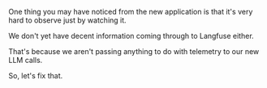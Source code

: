 One thing you may have noticed from the new application is that it's very hard to observe just by watching it.

We don't yet have decent information coming through to Langfuse either.

That's because we aren't passing anything to do with telemetry to our new LLM calls.

So, let's fix that.
